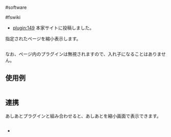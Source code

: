 #software

#fswiki



* [plugin:149](plugin:149) 本家サイトに投稿しました。


指定されたページを縮小表示します。

```

```
なお、ページ内のプラグインは無視されますので、入れ子になることはありません。


## 使用例

```

```



## 連携

あしあとプラグインと組み合わせると、あしあとを縮小画面で表示できます。

```

```






* [](thumbnail20041020.zip)


